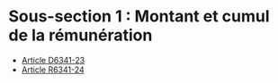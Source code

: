 # Sous-section 1 : Montant et cumul de la rémunération

* [Article D6341-23](./LEGIARTI000018522480.md)
* [Article R6341-24](./LEGIARTI000018522478.md)
